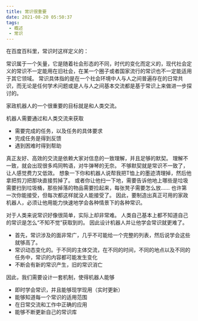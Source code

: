 ```yaml
---
title: 常识很重要
date: 2021-08-20 05:50:37
tags:
 - 概述
 - 常识
---
```


在百度百科里，常识时这样定义的：  

常识属于一个矢量，它是随着社会形态的不同，时代的变化而定义的，现代社会定义的常识不一定能用在旧社会，在某一个圈子或者国家流行的常识也不一定能适用于其它领域。
常识具体指的是在一个社会环境中人与人之间普遍存在的日常共识，而无论是任何学术问题或是人与人之间基本交流都是基于常识上来做进一步探讨的。

<!-- more -->

家政机器人的一个很重要的目标就是和人类交流。

机器人需要通过和人类交流来获取

* 需要完成的任务，以及任务的具体要求
* 完成任务是得到反馈
* 遇到困难时得到帮助

真正友好、高效的交流是依赖大家对信息的一致理解，并且足够的默契。
理解不一致，就会出现很多鸡同鸭语，对牛弹琴的无奈。
不够默契就是常识不一致了，让人感觉费力又低效。
想象一下你和机器人说帮我把T恤上的墨迹清理掉，然后他拿把剪刀把那块直接剪掉了。
或者你让他扫一下地，需要告诉他地上哪些是垃圾需要扫到垃圾桶，那些掉落的物品需要捡起来，每张凳子需要怎么放……
也许第一次你能接受，但每次都这样就没人能接受了。
因此，要制造出真正可用的家政机器人，必须让他用能力快速地学会各种情景下的各种常识。

对于人类来说常识好像很简单，实际上却非常难。
人类自己基本上都不知道自己的常识是怎么“不知不觉”获取到的。
因此设计机器人并让他学会常识就更难了。

* 首先，常识涉及的面非常广，几乎不可能给一个完整的列表，然后说学会这些就够高了。
* 常识动态变化的。于不同的主体交流，在不同的时间，不同的地点以及不同的任务中，常识的内容都可能发生变化
* 不断会有新的常识产生，旧的常识消亡

因此，我们需要设计一套机制，使得机器人能够
* 即时学会常识，并且能够现学现用（实时更新）
* 能够知道每一个常识的适用范围
* 在日常交流和工作中正确的应用
* 能够不断更新自己的常识库
